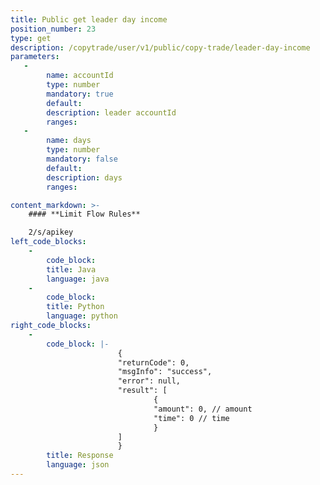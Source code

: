 ```yaml
---
title: Public get leader day income
position_number: 23
type: get
description: /copytrade/user/v1/public/copy-trade/leader-day-income
parameters:
   -
        name: accountId
        type: number
        mandatory: true
        default:
        description: leader accountId
        ranges:
   -
        name: days
        type: number
        mandatory: false
        default:
        description: days
        ranges:

content_markdown: >-
    #### **Limit Flow Rules**

    2/s/apikey
left_code_blocks:
    -
        code_block:
        title: Java
        language: java
    -
        code_block:
        title: Python
        language: python
right_code_blocks:
    -
        code_block: |-
                        {
                        "returnCode": 0,
                        "msgInfo": "success",
                        "error": null,
                        "result": [
                                {
                                "amount": 0, // amount
                                "time": 0 // time
                                }
                        ]
                        }
        title: Response
        language: json
---
```

